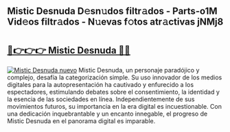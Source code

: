 ## Mistic Desnuda D𝚎sn𝚞dos filtr𝚊dos - Parts-o1M Vid𝚎os filtr𝚊dos - N𝚞evas f𝚘tos atr𝚊ctivas jNMj8

# <h2><a href="http://mb02f1.tromn.icu/?c=Mistic+Desnuda">🔗👉👉👉 Mistic Desnuda 🔗🔗</a></h2>

[![Mistic Desnuda nuevo](https://i.imgur.com/pEAQMta.gif)](http://mb02f1.tromn.icu/?c=Mistic+Desnuda)
Mistic Desnuda, un personaje paradójico y complejo, desafía la categorización simple. Su uso innovador de los medios digitales para la autopresentación ha cautivado y enfurecido a los espectadores, estimulando debates sobre el consentimiento, la identidad y la esencia de las sociedades en línea. Independientemente de sus movimientos futuros, su importancia en la era digital es incuestionable. Con una dedicación inquebrantable y un encanto innegable, el progreso de Mistic Desnuda en el panorama digital es imparable.
